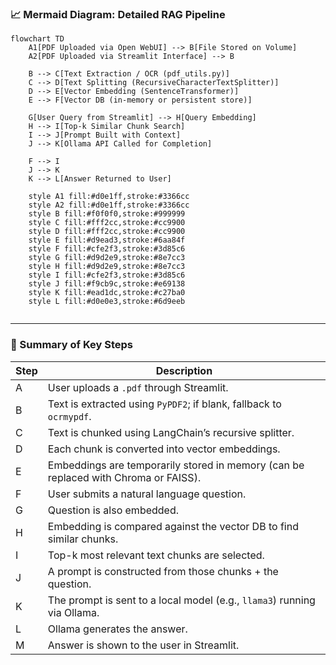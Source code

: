 
### 📈 Mermaid Diagram: Detailed RAG Pipeline

```mermaid
flowchart TD
    A1[PDF Uploaded via Open WebUI] --> B[File Stored on Volume]
    A2[PDF Uploaded via Streamlit Interface] --> B

    B --> C[Text Extraction / OCR (pdf_utils.py)]
    C --> D[Text Splitting (RecursiveCharacterTextSplitter)]
    D --> E[Vector Embedding (SentenceTransformer)]
    E --> F[Vector DB (in-memory or persistent store)]

    G[User Query from Streamlit] --> H[Query Embedding]
    H --> I[Top-k Similar Chunk Search]
    I --> J[Prompt Built with Context]
    J --> K[Ollama API Called for Completion]

    F --> I
    J --> K
    K --> L[Answer Returned to User]

    style A1 fill:#d0e1ff,stroke:#3366cc
    style A2 fill:#d0e1ff,stroke:#3366cc
    style B fill:#f0f0f0,stroke:#999999
    style C fill:#fff2cc,stroke:#cc9900
    style D fill:#fff2cc,stroke:#cc9900
    style E fill:#d9ead3,stroke:#6aa84f
    style F fill:#cfe2f3,stroke:#3d85c6
    style G fill:#d9d2e9,stroke:#8e7cc3
    style H fill:#d9d2e9,stroke:#8e7cc3
    style I fill:#cfe2f3,stroke:#3d85c6
    style J fill:#f9cb9c,stroke:#e69138
    style K fill:#ead1dc,stroke:#c27ba0
    style L fill:#d0e0e3,stroke:#6d9eeb


```

---

### 🧠 Summary of Key Steps

| Step | Description                                                                         |
| ---- | ----------------------------------------------------------------------------------- |
| A    | User uploads a `.pdf` through Streamlit.                                            |
| B    | Text is extracted using `PyPDF2`; if blank, fallback to `ocrmypdf`.                 |
| C    | Text is chunked using LangChain’s recursive splitter.                               |
| D    | Each chunk is converted into vector embeddings.                                     |
| E    | Embeddings are temporarily stored in memory (can be replaced with Chroma or FAISS). |
| F    | User submits a natural language question.                                           |
| G    | Question is also embedded.                                                          |
| H    | Embedding is compared against the vector DB to find similar chunks.                 |
| I    | Top-k most relevant text chunks are selected.                                       |
| J    | A prompt is constructed from those chunks + the question.                           |
| K    | The prompt is sent to a local model (e.g., `llama3`) running via Ollama.            |
| L    | Ollama generates the answer.                                                        |
| M    | Answer is shown to the user in Streamlit.                                           |
